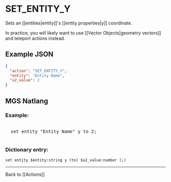 # SET_ENTITY_Y

Sets an [[entities|entity]]'s [[entity properties|y]] coordinate.

In practice, you will likely want to use [[Vector Objects|geometry vectors]] and teleport actions instead.

## Example JSON

```json
{
  "action": "SET_ENTITY_Y",
  "entity": "Entity Name",
  "u2_value": 2
}
```

## MGS Natlang

### Example:

<pre class="HyperMD-codeblock mgs">

  <span class="verb">set</span> <span class="sigil">entity</span> <span class="string">"Entity Name"</span> <span class="target">y</span> <span class="operator">to</span> <span class="number">2</span><span class="terminator">;</span>

</pre>

### Dictionary entry:

```
set entity $entity:string y (to) $u2_value:number (;)
```

---

Back to [[Actions]]

